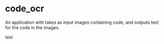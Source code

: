 # code_ocr
An application with takes as input images containing code, and outputs text for the code in the images.

test 
